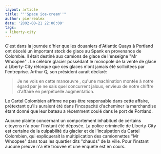 ```yaml
---
layout: article
title: "''Space ice-cream''"
author: pierrealex
date: '2002-08-21 22:00:00'
tags:
- liberty-city
---
```


C'est dans la journée d'hier que les douaniers d'Atlantic Quays à Portland ont décelé un important stock de glace au Spank en provenance de Colombie. Il était destiné aux camions de glace de l'enseigne "Mr Whoopee" . Le célèbre glacier possédant le monopole de la vente de glace à Liberty-City rétorque que ces glaces n'ont jamais été sollicitées par l'entreprise. Arthur Q, son président aurait déclaré:

> Je ne vois en cette manœuvre , qu'une machination montée à notre égard par je ne sais quel concurrent jaloux, envieux de notre chiffre d'affaire en perpétuelle augmentation.

Le Cartel Colombien affirme ne pas être responsable dans cette affaire, prétextant qu'ils auraient été dans l'incapacité d'acheminer la marchandise étant donné que leur bateau a récemment coulé dans le port de Portland.

Aucune plainte concernant un comportement inhabituel de certains citoyens n'a pour l'instant été déposée. La police criminelle de Liberty-City est certaine de la culpabilité du glacier et de l'inculpation du Cartel Colombien, qui expliquerait la multiplication des camionnettes "Mr Whoopee" dans tous les quartier dits "chauds" de la ville. Pour l'instant aucune preuve n'a été trouvée et une enquête est en cours.

<!--kg-card-end: markdown-->
